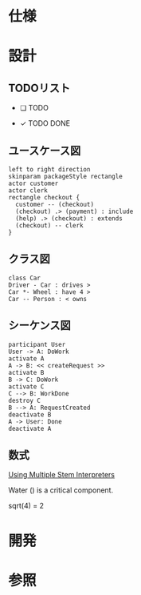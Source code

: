 # 仕様

# 設計

## TODOリスト

  - ❏ TODO

  - ✓ TODO DONE

## ユースケース図

    left to right direction
    skinparam packageStyle rectangle
    actor customer
    actor clerk
    rectangle checkout {
      customer -- (checkout)
      (checkout) .> (payment) : include
      (help) .> (checkout) : extends
      (checkout) -- clerk
    }

## クラス図

    class Car
    Driver - Car : drives >
    Car *- Wheel : have 4 >
    Car -- Person : < owns

## シーケンス図

    participant User
    User -> A: DoWork
    activate A
    A -> B: << createRequest >>
    activate B
    B -> C: DoWork
    activate C
    C --> B: WorkDone
    destroy C
    B --> A: RequestCreated
    deactivate B
    A -> User: Done
    deactivate A

## 数式

[Using Multiple Stem
Interpreters](https://asciidoctor.org/docs/user-manual/#activating-stem-support)

Water () is a critical component.

sqrt(4) = 2

# 開発

# 参照
